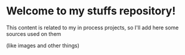 # Welcome to my stuffs repository!

This content is related to my in process projects, so I'll add here some sources used on them

(like images and other things)
